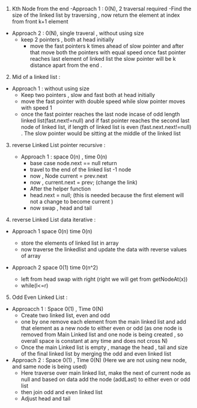1. Kth Node from the end 
  -Approach 1 : 0(N), 2 traversal required
    -Find the size of the linked list by traversing , now return the element at index from front k+1 element 
  - Approach 2 : 0(N), single traveral , without using size
    - keep 2 pointers , both at head initially 
      -  move the fast pointers k times ahead of slow pointer and after that move both the pointers with equal speed once fast pointer reaches last element of linked list the slow pointer will be k distance apart from the end .
      
2. Mid of a linked list :
  - Approach 1 : without using size 
    - Keep two pointers , slow and fast both at head initially 
    - move the fast pointer with double speed while slow pointer moves with speed 1 
    - once the fast pointer reaches the last node incase of odd length linked list(fast.next!=null) and if fast pointer reaches the second last node of linked list, if length of linked list is even (fast.next.next!=null) . The slow pointer would be sitting at the middle of the linked list
  

3. reverse Linked List pointer recursive :
    - Approach 1 : space 0(n) , time 0(n)
      - base case node.next == null return
      - travel to the end of the linked list -1 node
      - now , Node current = prev.next
      - now , current.next = prev; (change the link)
      - After the helper function
      - head.next = null; (this is needed because the first element will not a change to become current )
      - now swap , head and tail

4. reverse Linked List data iterative :
  - Approach 1  space 0(n) time 0(n) 
    - store the elements of linked list in array
    - now traverse the linkedlist and update the data with reverse values of array

  - Approach 2 space 0(1) time 0(n^2)
    - left from head swap with right (right we will get from getNodeAt(x))
    - while(l<=r)

5. Odd Even Linked List :
  - Approacch 1 : Space 0(1) , Time 0(N)
    - Create two linked list, even and odd
    - one by one remove each element from the main linked list and add that element as a new node to either even or odd (as one node is removed from Main Linked list and one node is being created , so overall space is constant at any time and does not cross N)
    - Once the main Linked list is empty , manage the head , tail and size of the final linked list by merging the odd and even linked list
  - Approach 2 : Space 0(1) , Time 0(N) (Here we are not using new node, and same node is being used)
    - Here traverse over main linked list, make the next of current node as null and based on data add the node (addLast) to either even or odd list
    - then join odd and even linked list
    - Adjust head and tail 
